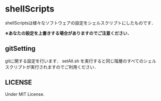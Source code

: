 # shellScripts
shellScriptsは様々なソフトウェアの設定をシェルスクリプトにしたものです．

**※あなたの設定を上書きする場合がありますのでご注意ください．**

## gitSetting
gitに関する設定を行います．
setAll.sh を実行すると同じ階層のすべてのシェルスクリプトが実行されますのでご利用ください．

## LICENSE
Under MIT License.

